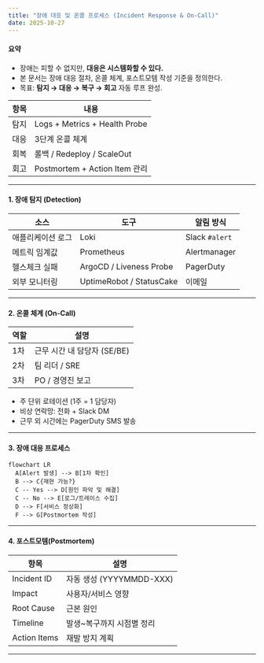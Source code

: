```yaml
---
title: "장애 대응 및 온콜 프로세스 (Incident Response & On-Call)"
date: 2025-10-27
---
```


#### 요약
- 장애는 피할 수 없지만, **대응은 시스템화할 수 있다.**  
- 본 문서는 장애 대응 절차, 온콜 체계, 포스트모템 작성 기준을 정의한다.  
- 목표: **탐지 → 대응 → 복구 → 회고** 자동 루프 완성.


| 항목 | 내용                            |
| -- | ----------------------------- |
| 탐지 | Logs + Metrics + Health Probe |
| 대응 | 3단계 온콜 체계                     |
| 회복 | 롤백 / Redeploy / ScaleOut      |
| 회고 | Postmortem + Action Item 관리   |
---

#### 1. 장애 탐지 (Detection)

| 소스 | 도구 | 알림 방식 |
|------|------|-----------|
| 애플리케이션 로그 | Loki | Slack `#alert` |
| 메트릭 임계값 | Prometheus | Alertmanager |
| 헬스체크 실패 | ArgoCD / Liveness Probe | PagerDuty |
| 외부 모니터링 | UptimeRobot / StatusCake | 이메일 |

---

#### 2. 온콜 체계 (On-Call)

| 역할 | 설명 |
|------|------|
| 1차 | 근무 시간 내 담당자 (SE/BE) |
| 2차 | 팀 리더 / SRE |
| 3차 | PO / 경영진 보고 |

- 주 단위 로테이션 (1주 = 1 담당자)  
- 비상 연락망: 전화 + Slack DM  
- 근무 외 시간에는 PagerDuty SMS 발송  

---

#### 3. 장애 대응 프로세스

```mermaid
flowchart LR
  A[Alert 발생] --> B[1차 확인]
  B --> C{재현 가능?}
  C -- Yes --> D[원인 파악 및 해결]
  C -- No --> E[로그/트레이스 수집]
  D --> F[서비스 정상화]
  F --> G[Postmortem 작성]
```

---

#### 4. 포스트모템(Postmortem)

| 항목           | 설명                   |
| ------------ | -------------------- |
| Incident ID  | 자동 생성 (YYYYMMDD-XXX) |
| Impact       | 사용자/서비스 영향           |
| Root Cause   | 근본 원인                |
| Timeline     | 발생~복구까지 시점별 정리       |
| Action Items | 재발 방지 계획             |

---

